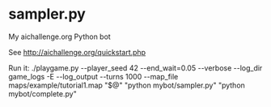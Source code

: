 sampler.py
==========

My aichallenge.org Python bot

See http://aichallenge.org/quickstart.php

Run it:
    ./playgame.py --player_seed 42 --end_wait=0.05 --verbose --log_dir game_logs -E --log_output --turns 1000 --map_file maps/example/tutorial1.map "$@" "python mybot/sampler.py" "python mybot/complete.py"
